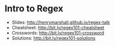 # Intro to Regex

- Slides: http://henrymarshall.github.io/regex-talk
- Cheatsheet: http://bit.ly/regex101-cheatsheet
- Crosswords: http://bit.ly/regex101-crossword
- Solutions: http://bit.ly/regex101-solutions
